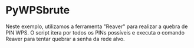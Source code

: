 # PyWPSbrute

Neste exemplo, utilizamos a ferramenta "Reaver" para realizar a quebra de PIN WPS. O script itera por todos os PINs possíveis e executa o comando Reaver para tentar quebrar a senha da rede alvo.
